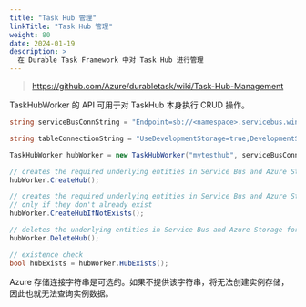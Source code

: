 ```yaml
---
title: "Task Hub 管理"
linkTitle: "Task Hub 管理"
weight: 80
date: 2024-01-19
description: >
  在 Durable Task Framework 中对 Task Hub 进行管理
---
```


> https://github.com/Azure/durabletask/wiki/Task-Hub-Management

TaskHubWorker 的 API 可用于对 TaskHub 本身执行 CRUD 操作。

```c#
string serviceBusConnString = "Endpoint=sb://<namespace>.servicebus.windows.net/;SharedSecretIssuer=[issuer];SharedSecretValue=[value]";

string tableConnectionString = "UseDevelopmentStorage=true;DevelopmentStorageProxyUri=http://127.0.0.1:10002/";

TaskHubWorker hubWorker = new TaskHubWorker("mytesthub", serviceBusConnString, tableConnectionString);

// creates the required underlying entities in Service Bus and Azure Storage for the task hub
hubWorker.CreateHub();

// creates the required underlying entities in Service Bus and Azure Storage for the task hub
// only if they don't already exist
hubWorker.CreateHubIfNotExists();

// deletes the underlying entities in Service Bus and Azure Storage for the task hub
hubWorker.DeleteHub();

// existence check
bool hubExists = hubWorker.HubExists();
```

Azure 存储连接字符串是可选的。如果不提供该字符串，将无法创建实例存储，因此也就无法查询实例数据。